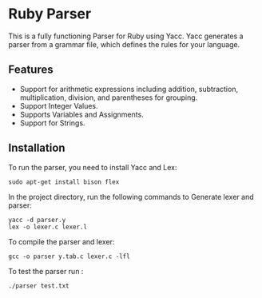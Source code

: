 
# Ruby Parser

This is a fully functioning Parser for Ruby using Yacc. Yacc generates a parser from a grammar file, which defines the rules for your language. 



## Features

 - Support for arithmetic expressions including addition, subtraction, multiplication, division, and parentheses for grouping. 
- Support Integer Values.
- Supports Variables and Assignments.
- Support for Strings. 
## Installation

To run the parser, you need to install Yacc and Lex: 

    sudo apt-get install bison flex

In the project directory, run the following commands to Generate lexer and parser:

    yacc -d parser.y
    lex -o lexer.c lexer.l

To compile the parser and lexer:

    gcc -o parser y.tab.c lexer.c -lfl

To test the parser run : 
    
    ./parser test.txt